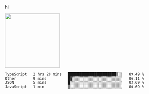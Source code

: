 hi

<img height="180em" src="https://github-readme-stats.vercel.app/api?username=AProductiveNerd&show_icons=true&hide_border=true&&count_private=true&include_all_commits=true" />

<!--START_SECTION:waka-->
```text
TypeScript   2 hrs 20 mins   ██████████████████████▒░░   89.49 % 
Other        9 mins          █▓░░░░░░░░░░░░░░░░░░░░░░░   06.11 % 
JSON         5 mins          █░░░░░░░░░░░░░░░░░░░░░░░░   03.69 % 
JavaScript   1 min           ▒░░░░░░░░░░░░░░░░░░░░░░░░   00.69 % 
```
<!--END_SECTION:waka-->
